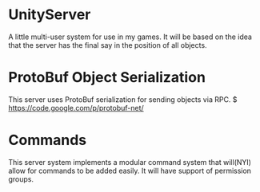 # UnityServer
A little multi-user system for use in my games. It will be based on the idea that the server has the final say in the position of all objects.

# ProtoBuf Object Serialization
This server uses ProtoBuf serialization for sending objects via RPC.
	$ https://code.google.com/p/protobuf-net/

# Commands
This server system implements a modular command system that will(NYI) allow for commands to be added easily. It will have support of permission groups.
